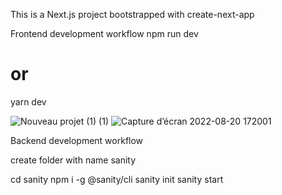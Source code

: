 This is a Next.js project bootstrapped with create-next-app

Frontend development workflow
npm run dev
# or
yarn dev

![Nouveau projet (1) (1)](https://user-images.githubusercontent.com/73962343/185812286-7baf0dec-234e-41b3-a246-2f5d9bc7c1de.png)
![Capture d’écran 2022-08-20 172001](https://user-images.githubusercontent.com/73962343/185812301-5fd07952-ea85-4ae8-ba19-e63704dd169d.png)

Backend development workflow

create folder with name sanity

cd sanity
npm i -g @sanity/cli
sanity init 
sanity start
